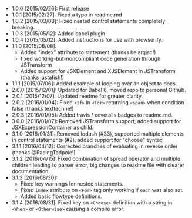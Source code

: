 - 1.0.0 [2015/02/26]: First release
- 1.0.1 [2015/02/27]: Fixed a typo in readme.md
- 1.0.2 [2015/03/08]: Fixed nested control statements completely breaking.
- 1.0.3 [2015/05/12]: Added babel plugin
- 1.0.4 [2015/05/12]: Added instructions for use with browserify.
- 1.1.0 [2015/06/08]:
    - Added "index" attribute to <For> statement (thanks helarqjsc!)
    - fixed working-but-noncompliant code generation through JSTransform
    - Added support for JSXElement and XJSElement in JSTransform (thanks justafish!)
- 1.1.1 [2015/07/06]: Added example of looping over an object to docs.
- 2.0.0 [2015/12/01]: Updated for Babel 6, moved repo to personal Github.
- 2.0.1 [2015/12/07]: Updated readme for greater clarity.
- 2.0.2 [2016/01/04]: Fixed `<If>` in `<For>` returning `<span>` when condition false (thanks texttechne!)
- 2.0.3 [2016/01/05]: Added travis / coveralls badges to readme.md.
- 3.0.0 [2016/01/07]: Removed JSTransform support, added support for JSXExpressionContainer as child.
- 3.1.0 [2016/01/31]: Removed lodash (#33), supported multiple elements in control statements (#2), added support for "choose" syntax
- 3.1.1 [2016/04/12]: Corrected branches of <Choose> evaluating in reverse order (thanks @RacingTadpole!)
- 3.1.2 [2016/04/15]: Fixed combination of spread operator and multiple children leading to parser error, big changes to readme file with clearer documentation.
- 3.1.3 [2016/08/30]:
    - Fixed key warnings for nested statements.
    - Fixed `index` attribute on `<For>` tag only working if `each` was also set.
    - Added basic flowtype definitions.
- 3.1.4 [2016/08/31]: Fixed key on `<Choose>` definition with a string in `<When>` or `<Otherwise>` causing a compile error.
